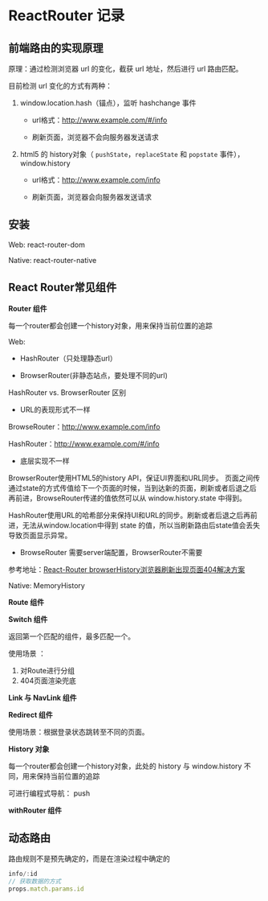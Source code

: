# ReactRouter 记录

## 前端路由的实现原理 ##

原理：通过检测浏览器 url 的变化，截获 url 地址，然后进行 url 路由匹配。

目前检测 url 变化的方式有两种：

1. window.location.hash（锚点），监听 hashchange 事件

   - url格式：http://www.example.com/#/info

   - 刷新页面，浏览器不会向服务器发送请求

2. html5 的 history对象（ `pushState`，`replaceState` 和 `popstate` 事件），window.history

   - url格式：http://www.example.com/info

   - 刷新页面，浏览器会向服务器发送请求

## 安装

Web: react-router-dom

Native: react-router-native

## React Router常见组件

**Router 组件**

每一个router都会创建一个history对象，用来保持当前位置的追踪

Web: 

- HashRouter（只处理静态url）

- BrowserRouter(非静态站点，要处理不同的url)

HashRouter vs. BrowserRouter 区别

- URL的表现形式不一样

BrowseRouter：http://www.example.com/info

HashRouter：http://www.example.com/#/info

- 底层实现不一样

BrowserRouter使用HTML5的history API，保证UI界面和URL同步。 页面之间传通过state的方式传值给下一个页面的时候，当到达新的页面，刷新或者后退之后再前进，BrowseRouter传递的值依然可以从 window.history.state 中得到。

HashRouter使用URL的哈希部分来保持UI和URL的同步。刷新或者后退之后再前进，无法从window.location中得到 state 的值，所以当刷新路由后state值会丢失导致页面显示异常。

- BrowseRouter 需要server端配置，BrowserRouter不需要

参考地址：[React-Router browserHistory浏览器刷新出现页面404解决方案](https://www.thinktxt.com/react/2017/02/26/react-router-browserHistory-refresh-404-solution.html)

Native: MemoryHistory

**Route 组件**

**Switch 组件**

返回第一个匹配的组件，最多匹配一个。

使用场景 ：

1. 对Route进行分组
2. 404页面渲染兜底

**Link 与 NavLink 组件**

**Redirect 组件**

使用场景：根据登录状态跳转至不同的页面。

**History 对象**

每一个router都会创建一个history对象，此处的 history 与 window.history 不同，用来保持当前位置的追踪

可进行编程式导航： push

**withRouter 组件**

## 动态路由

路由规则不是预先确定的，而是在渲染过程中确定的

```javascript
info/:id
// 获取数据的方式
props.match.params.id
```

